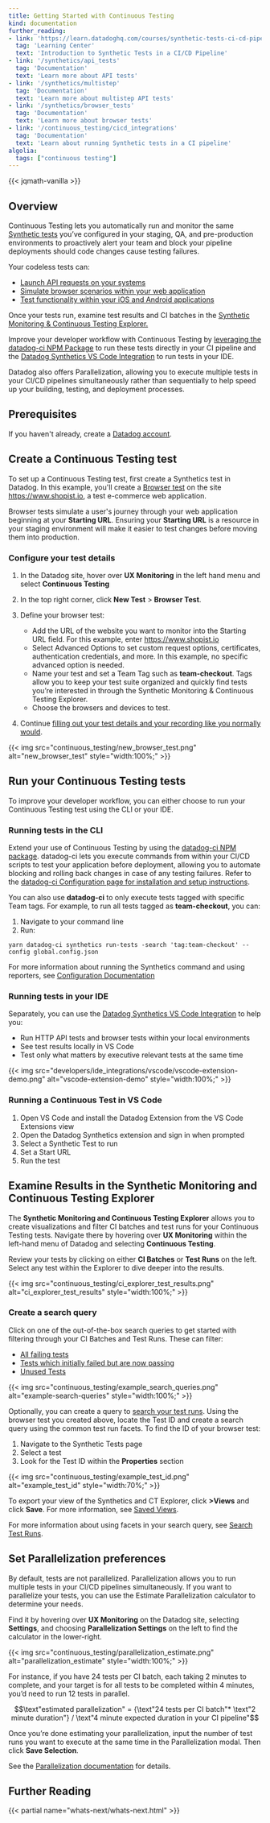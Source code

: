 ```yaml
---
title: Getting Started with Continuous Testing
kind: documentation
further_reading:
- link: 'https://learn.datadoghq.com/courses/synthetic-tests-ci-cd-pipeline'
  tag: 'Learning Center'
  text: 'Introduction to Synthetic Tests in a CI/CD Pipeline'
- link: '/synthetics/api_tests'
  tag: 'Documentation'
  text: 'Learn more about API tests'
- link: '/synthetics/multistep'
  tag: 'Documentation'
  text: 'Learn more about multistep API tests'
- link: '/synthetics/browser_tests'
  tag: 'Documentation'
  text: 'Learn more about browser tests'
- link: '/continuous_testing/cicd_integrations'
  tag: 'Documentation'
  text: 'Learn about running Synthetic tests in a CI pipeline'
algolia:
  tags: ["continuous testing"]
---
```

{{< jqmath-vanilla >}}

## Overview

Continuous Testing lets you automatically run and monitor the same [Synthetic tests](https://docs.datadoghq.com/synthetics/) you’ve configured in your staging, QA, and pre-production environments to proactively alert your team and block your pipeline deployments should code changes cause testing failures. 

Your codeless tests can:
* [Launch API requests on your systems](https://docs.datadoghq.com/getting_started/synthetics/api_test)
* [Simulate browser scenarios within your web application](https://docs.datadoghq.com/getting_started/synthetics/browser_test/)
* [Test functionality within your iOS and Android applications](https://docs.datadoghq.com/mobile_app_testing/)

Once your tests run, examine test results and CI batches in the [Synthetic Monitoring & Continuous Testing Explorer.](https://app.datadoghq.com/synthetics/explorer?track=synbatch)

Improve your developer workflow with Continuous Testing by [leveraging the datadog-ci NPM Package](https://docs.datadoghq.com/continuous_testing/cicd_integrations/configuration/?tab=npm) to run these tests directly in your CI pipeline and the [Datadog Synthetics VS Code Integration](https://docs.datadoghq.com/developers/ide_integrations/) to run tests in your IDE.

Datadog also offers Parallelization, allowing you to execute multiple tests in your CI/CD pipelines simultaneously rather than sequentially to help speed up your building, testing, and deployment processes.

## Prerequisites

If you haven't already, create a [Datadog account][1].

## Create a Continuous Testing test

To set up a Continuous Testing test, first create a Synthetics test in Datadog. In this example, you'll create a [Browser test](https://docs.datadoghq.com/getting_started/synthetics/browser_test) on the site https://www.shopist.io, a test e-commerce web application.

Browser tests simulate a user's journey through your web application beginning at your **Starting URL**. Ensuring your **Starting URL** is a resource in your staging environment will make it easier to test changes before moving them into production.

### Configure your test details

1. In the Datadog site, hover over **UX Monitoring** in the left hand menu and select **Continuous Testing**
2. In the top right corner, click **New Test** > **Browser Test**.
3. Define your browser test:

    - Add the URL of the website you want to monitor into the Starting URL field. For this example, enter https://www.shopist.io 
    - Select Advanced Options to set custom request options, certificates, authentication credentials, and more. In this example, no specific advanced option is needed.
    - Name your test and set a Team Tag such as **team-checkout**. Tags allow you to keep your test suite organized and quickly find tests you’re interested in through the Synthetic Monitoring & Continuous Testing Explorer.
    - Choose the browsers and devices to test.

4. Continue [filling out your test details and your recording like you normally would](https://docs.datadoghq.com/getting_started/synthetics/browser_test/#create-a-browser-test).

{{< img src="continuous_testing/new_browser_test.png" alt="new_browser_test" style="width:100%;" >}}


## Run your Continuous Testing tests

To improve your developer workflow, you can either choose to run your Continuous Testing test using the CLI or your IDE.

### Running tests in the CLI

Extend your use of Continuous Testing by using the [datadog-ci NPM package](https://docs.datadoghq.com/continuous_testing/cicd_integrations/configuration/?tab=npm). datadog-ci lets you execute commands from within your CI/CD scripts to test your application before deployment, allowing you to automate blocking and rolling back changes in case of any testing failures. Refer to the [datadog-ci Configuration page for installation and setup instructions](https://docs.datadoghq.com/continuous_testing/cicd_integrations/configuration/?tab=npm#install-the-package).

You can also use **datadog-ci** to only execute tests tagged with specific Team tags. For example, to run all tests tagged as **team-checkout**, you can:

1. Navigate to your command line
2. Run:
```
yarn datadog-ci synthetics run-tests -search 'tag:team-checkout' --config global.config.json
```
For more information about running the Synthetics command and using reporters, see [Configuration Documentation](https://docs.datadoghq.com/continuous_testing/cicd_integrations/configuration/?tab=npm#reporters)

### Running tests in your IDE

Separately, you can use the [Datadog Synthetics VS Code Integration](https://docs.datadoghq.com/developers/ide_integrations/vscode/) to help you:

* Run HTTP API tests and browser tests within your local environments
* See test results locally in VS Code
* Test only what matters by executive relevant tests at the same time

{{< img src="developers/ide_integrations/vscode/vscode-extension-demo.png" alt="vscode-extension-demo" style="width:100%;" >}}

### Running a Continuous Test in VS Code

1. Open VS Code and install the Datadog Extension from the VS Code Extensions view
2. Open the Datadog Synthetics extension and sign in when prompted
3. Select a Synthetic Test to run
4. Set a Start URL
5. Run the test

## Examine Results in the Synthetic Monitoring and Continuous Testing Explorer

The **Synthetic Monitoring and Continuous Testing Explorer** allows you to create visualizations and filter CI batches and test runs for your Continuous Testing tests. Navigate there by hovering over **UX Monitoring** within the left-hand menu of Datadog and selecting **Continuous Testing**.

Review your tests by clicking on either **CI Batches** or **Test Runs** on the left. Select any test within the Explorer to dive deeper into the results.

{{< img src="continuous_testing/ci_explorer_test_results.png" alt="ci_explorer_test_results" style="width:100%;" >}}

### Create a search query

Click on one of the out-of-the-box search queries to get started with filtering through your CI Batches and Test Runs. These can filter:
- [All failing tests](https://app.datadoghq.com/synthetics/explorer?query=%40type%3Aresult%20-%40result.result.httpStatusCode%3A%5B100%20TO%20399%5D%20%40result.result.passed%3Afalse&agg_m=count&agg_q=%40result.result.httpStatusCode&cols=&index=%2A&top_n=100&track=synthetics&viz=timeseries)
- [Tests which initially failed but are now passing](https://app.datadoghq.com/synthetics/explorer?query=%40type%3Aresult%20%40result.result.initialResultID%3A%2A%20%40result.status%3A0&agg_m=count&agg_q=%40result.result.httpStatusCode&cols=&index=%2A&top_n=100&track=synthetics&viz=stream)
- [Unused Tests](https://app.datadoghq.com/synthetics/explorer?query=%40ci.job.name%3A%2A&agg_m=count&agg_q=%40result.test_public_id&cols=&index=%2A&top_n=100&track=synbatch&viz=query_table)

{{< img src="continuous_testing/example_search_queries.png" alt="example-search-queries" style="width:100%;" >}}

Optionally, you can create a query to [search your test runs](https://docs.datadoghq.com/continuous_testing/explorer/?tab=testruns#create-a-search-query). Using the browser test you created above, locate the Test ID and create a search query using the common test run facets. To find the ID of your browser test:
1. Navigate to the Synthetic Tests page
2. Select a test
3. Look for the Test ID within the **Properties** section

{{< img src="continuous_testing/example_test_id.png" alt="example_test_id" style="width:70%;" >}}

To export your view of the Synthetics and CT Explorer, click **>Views** and click **Save**. For more information, see [Saved Views](https://docs.datadoghq.com/continuous_testing/explorer/saved_views/).

For more information about using facets in your search query, see [Search Test Runs](https://docs.datadoghq.com/continuous_testing/explorer/search_runs/).

## Set Parallelization preferences

By default, tests are not parallelized. Parallelization allows you to run multiple tests in your CI/CD pipelines simultaneously. If you want to parallelize your tests, you can use the Estimate Parallelization calculator to determine your needs.

Find it by hovering over **UX Monitoring** on the Datadog site, selecting **Settings**, and choosing **Parallelization Settings** on the left to find the calculator in the lower-right.

{{< img src="continuous_testing/parallelization_estimate.png" alt="parallelization_estimate" style="width:100%;" >}}

For instance, if you have 24 tests per CI batch, each taking 2 minutes to complete, and your target is for all tests to be completed within 4 minutes, you’d need to run 12 tests in parallel.

$$\text"estimated parallelization" = {\text"24 tests per CI batch"* \text"2 minute duration"} / \text"4 minute expected duration in your CI pipeline"$$

Once you’re done estimating your parallelization, input the number of test runs you want to execute at the same time in the Parallelization modal. Then click **Save Selection**.

See the [Parallelization documentation](https://docs.datadoghq.com/continuous_testing/settings/#parallelization) for details.

## Further Reading

{{< partial name="whats-next/whats-next.html" >}}

[1]: https://www.datadoghq.com/
[2]: /getting_started/synthetics/api_test/
[3]: /getting_started/synthetics/api_test/#create-a-multistep-api-test
[4]: /getting_started/synthetics/browser_test/
[5]: /getting_started/synthetics/private_location/
